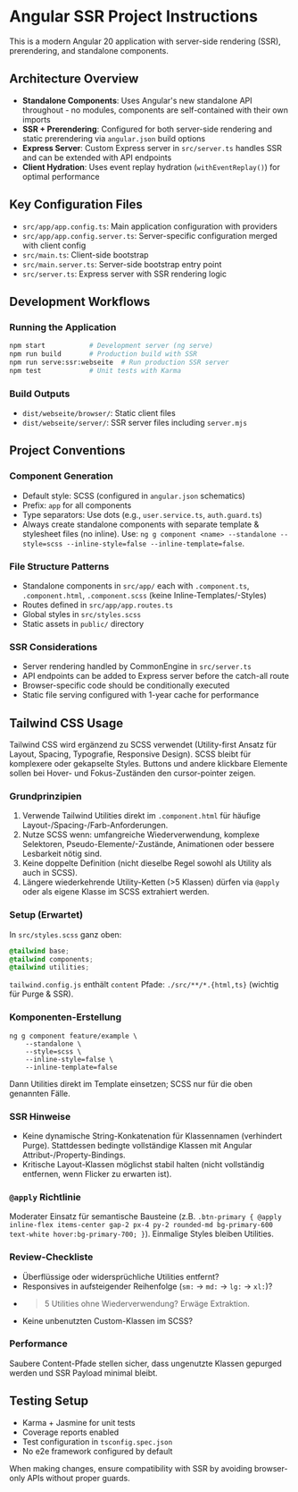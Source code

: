 # Angular SSR Project Instructions

This is a modern Angular 20 application with server-side rendering (SSR), prerendering, and standalone components.

## Architecture Overview

- **Standalone Components**: Uses Angular's new standalone API throughout - no modules, components are self-contained with their own imports
- **SSR + Prerendering**: Configured for both server-side rendering and static prerendering via `angular.json` build options
- **Express Server**: Custom Express server in `src/server.ts` handles SSR and can be extended with API endpoints
- **Client Hydration**: Uses event replay hydration (`withEventReplay()`) for optimal performance

## Key Configuration Files

- `src/app/app.config.ts`: Main application configuration with providers
- `src/app/app.config.server.ts`: Server-specific configuration merged with client config
- `src/main.ts`: Client-side bootstrap
- `src/main.server.ts`: Server-side bootstrap entry point
- `src/server.ts`: Express server with SSR rendering logic

## Development Workflows

### Running the Application

```bash
npm start           # Development server (ng serve)
npm run build       # Production build with SSR
npm run serve:ssr:webseite  # Run production SSR server
npm test            # Unit tests with Karma
```

### Build Outputs

- `dist/webseite/browser/`: Static client files
- `dist/webseite/server/`: SSR server files including `server.mjs`

## Project Conventions

### Component Generation

- Default style: SCSS (configured in `angular.json` schematics)
- Prefix: `app` for all components
- Type separators: Use dots (e.g., `user.service.ts`, `auth.guard.ts`)
- Always create standalone components with separate template & stylesheet files (no inline). Use: `ng g component <name> --standalone --style=scss --inline-style=false --inline-template=false`.

### File Structure Patterns

- Standalone components in `src/app/` each with `.component.ts`, `.component.html`, `.component.scss` (keine Inline-Templates/-Styles)
- Routes defined in `src/app/app.routes.ts`
- Global styles in `src/styles.scss`
- Static assets in `public/` directory

### SSR Considerations

- Server rendering handled by CommonEngine in `src/server.ts`
- API endpoints can be added to Express server before the catch-all route
- Browser-specific code should be conditionally executed
- Static file serving configured with 1-year cache for performance

## Tailwind CSS Usage

Tailwind CSS wird ergänzend zu SCSS verwendet (Utility-first Ansatz für Layout, Spacing, Typografie, Responsive Design). SCSS bleibt für komplexere oder gekapselte Styles. Buttons und andere klickbare Elemente sollen bei Hover- und Fokus-Zuständen den cursor-pointer zeigen.

### Grundprinzipien

1. Verwende Tailwind Utilities direkt im `.component.html` für häufige Layout-/Spacing-/Farb-Anforderungen.
2. Nutze SCSS wenn: umfangreiche Wiederverwendung, komplexe Selektoren, Pseudo-Elemente/-Zustände, Animationen oder bessere Lesbarkeit nötig sind.
3. Keine doppelte Definition (nicht dieselbe Regel sowohl als Utility als auch in SCSS).
4. Längere wiederkehrende Utility-Ketten (>5 Klassen) dürfen via `@apply` oder als eigene Klasse im SCSS extrahiert werden.

### Setup (Erwartet)

In `src/styles.scss` ganz oben:

```scss
@tailwind base;
@tailwind components;
@tailwind utilities;
```

`tailwind.config.js` enthält `content` Pfade: `./src/**/*.{html,ts}` (wichtig für Purge & SSR).

### Komponenten-Erstellung

```
ng g component feature/example \
	--standalone \
	--style=scss \
	--inline-style=false \
	--inline-template=false
```

Dann Utilities direkt im Template einsetzen; SCSS nur für die oben genannten Fälle.

### SSR Hinweise

- Keine dynamische String-Konkatenation für Klassennamen (verhindert Purge). Stattdessen bedingte vollständige Klassen mit Angular Attribut-/Property-Bindings.
- Kritische Layout-Klassen möglichst stabil halten (nicht vollständig entfernen, wenn Flicker zu erwarten ist).

### `@apply` Richtlinie

Moderater Einsatz für semantische Bausteine (z.B. `.btn-primary { @apply inline-flex items-center gap-2 px-4 py-2 rounded-md bg-primary-600 text-white hover:bg-primary-700; }`). Einmalige Styles bleiben Utilities.

### Review-Checkliste

- Überflüssige oder widersprüchliche Utilities entfernt?
- Responsives in aufsteigender Reihenfolge (`sm:` -> `md:` -> `lg:` -> `xl:`)?
- > 5 Utilities ohne Wiederverwendung? Erwäge Extraktion.
- Keine unbenutzten Custom-Klassen im SCSS?

### Performance

Saubere Content-Pfade stellen sicher, dass ungenutzte Klassen gepurged werden und SSR Payload minimal bleibt.

## Testing Setup

- Karma + Jasmine for unit tests
- Coverage reports enabled
- Test configuration in `tsconfig.spec.json`
- No e2e framework configured by default

When making changes, ensure compatibility with SSR by avoiding browser-only APIs without proper guards.
